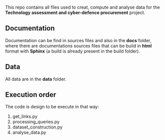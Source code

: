 This repo contains all files used to creat, compute and analyse data for the
**Technology assessment and cyber-defence procurement** project.

## Documentation
Documentation can be find in sources files and also in the **docs** folder, where
there are documentations sources files that can be build in **html** format with
**Sphinx** (a build is already present in the build folder).

## Data
All data are in the **data** folder.

## Execution order
The code is design to be execute in that way:
1. get_links.py
2. processing_queries.py
3. dataset_construction.py
4. analyse_data.py
